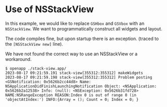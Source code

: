 # Use of NSStackView

In this example, we would like to replace `GSHbox` and `GSVbox` with an `NSStackView`.  We want to programmatically construct all widgets and layout.

The code compiles fine, but upon startup there is an exception.  (traced to the `[NSStackView new]` line).

We have not found the correct way to use an NSStackView or a workaround.


```
$ openapp ./stack-view.app/
2023-08-17 09:21:59.191 stack-view[355312:355312] makeWidgets
2023-08-17 09:21:59.198 stack-view[355312:355312] Problem posting <GSNotification: 0x5626b2cc44d8> Name: NSApplicationDidFinishLaunchingNotification Object: <NSApplication: 0x5626b2a12538> Info: (null): <NSException: 0x5626b31fd728> NAME:NSRangeException REASON:Index 0 is out of range 0 (in 'objectAtIndex:') INFO:{Array = (); Count = 0; Index = 0; }

```
